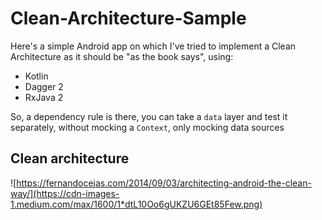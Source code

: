 # Clean-Architecture-Sample

Here's a simple Android app on which I've tried to implement a Clean Architecture as it should be "as the book says", using:

* Kotlin
* Dagger 2
* RxJava 2

So, a dependency rule is there, you can take a `data` layer and test it separately, without mocking a `Context`, only mocking data sources

## Clean architecture
![https://fernandocejas.com/2014/09/03/architecting-android-the-clean-way/](https://cdn-images-1.medium.com/max/1600/1*dtL10Oo6gUKZU6GEt85Few.png)
